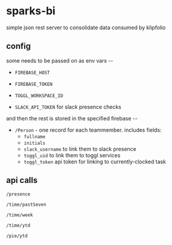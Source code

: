 # sparks-bi

simple json rest server to consolidate data consumed by klipfolio

## config

some needs to be passed on as env vars --

* `FIREBASE_HOST`

* `FIREBASE_TOKEN`

* `TOGGL_WORKSPACE_ID`

* `SLACK_API_TOKEN` for slack presence checks

and then the rest is stored in the specified firebase --

* `/Person` - one record for each teammember.  includes fields:
    * `fullname`
    * `initials`
    * `slack_username` to link them to slack presence
    * `toggl_uid` to link them to toggl services
    * `toggl_token` api token for linking to currently-clocked task

## api calls

`/presence`

`/time/pastSeven`

`/time/week`

`/time/ytd`

`/pie/ytd`

